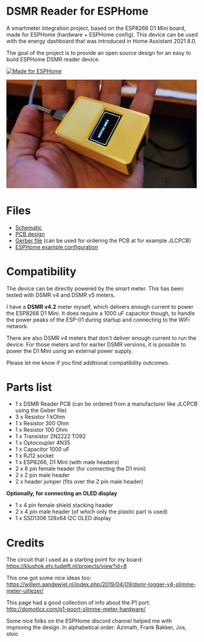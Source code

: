 # DSMR Reader for ESPHome

A smartmeter integration project, based on the ESP8266 D1 Mini board, made for ESPHome (hardware + ESPHome config).
This device can be used with the energy dashboard that was introduced in Home Assistant 2021.8.0.

The goal of the project is to provide an open source design for an easy to build ESPHome DSMR reader device.

[<img alt="Made for ESPHome" src="https://esphome.io/_static/made-for-esphome-black-on-transparent.png" width="250">](https://esphome.io/guides/made_for_esphome.html)

<img alt="PCB in enclosure" src="images/PCB_in_enclosure.png" width="500">

# Files

* [Schematic](PCB/schematic.png)
* [PCB design](PCB/design.png)
* [Gerber file](PCB/gerber.zip) (can be used for ordering the PCB at for example JLCPCB)
* [ESPHome example configuration](example.yaml)

# Compatibility

The device can be directly powered by the smart meter. This has been tested with DSMR v4 and DSMR v5 meters.

I have a **DSMR v4.2** meter myself, which delivers enough current to power the ESP8266 D1 Mini.
It does require a 1000 uF capacitor though, to handle the power peaks of the ESP-01 during startup and
connecting to the WiFi network.

There are also DSMR v4 meters that don't deliver enough current to run the device. For those meters and
for earlier DSMR versions, it is possible to power the D1 Mini using an external power supply.

Please let me know if you find additional compatibility outcomes.

# Parts list

* 1 x DSMR Reader PCB (can be ordered from a manufacturer like JLCPCB using the Geber file)
* 3 x Resistor 1 kOhm
* 1 x Resistor 300 Ohm
* 1 x Resistor 100 Ohm
* 1 x Transistor 2N2222 TO92
* 1 x Optocoupler 4N35
* 1 x Capacitor 1000 uF
* 1 x RJ12 socket
* 1 x ESP8266, D1 Mini (with male headers)
* 2 x 8 pin female header (for connecting the D1 mini)
* 2 x 2 pin male header
* 2 x header jumper (fits over the 2 pin male header)

**Optionally, for connecting an OLED display**

* 1 x 4 pin female shield stacking header
* 2 x 4 pin male header (of which only the plastic part is used)
* 1 x SSD1306 128x64 I2C OLED display

# Credits

The circuit that I used as a starting point for my board:
https://klushok.etv.tudelft.nl/projects/view?id=8

This one got some nice ideas too:
https://willem.aandewiel.nl/index.php/2019/04/09/dsmr-logger-v4-slimme-meter-uitlezer/

This page had a good collection of info about the P1 port:
http://domoticx.com/p1-poort-slimme-meter-hardware/

Some nice folks on the ESPHome discord channel helped me with improving the
design. In alphabetical order: Azimath, Frank Bakker, Jos, stoic